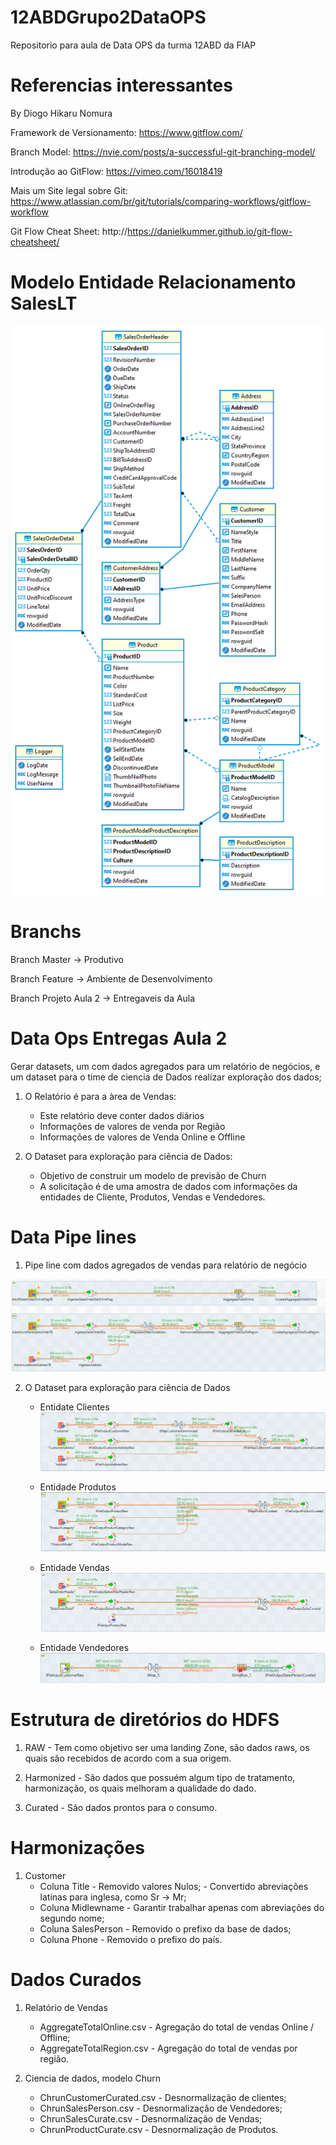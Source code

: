 # 12ABDGrupo2DataOPS
Repositorio para aula de Data OPS da turma 12ABD da FIAP

# Referencias interessantes

By Diogo Hikaru Nomura

Framework de Versionamento: https://www.gitflow.com/

Branch Model: https://nvie.com/posts/a-successful-git-branching-model/

Introdução ao GitFlow: https://vimeo.com/16018419

Mais um Site legal sobre Git: https://www.atlassian.com/br/git/tutorials/comparing-workflows/gitflow-workflow

Git Flow Cheat Sheet: http://https://danielkummer.github.io/git-flow-cheatsheet/

# Modelo Entidade Relacionamento SalesLT

![alt text](https://github.com/dhnomura/12ABDGrupo2DataOPS/blob/main/assessment/SalesLT_ER.png?raw=true_)

# Branchs

Branch Master -> Produtivo

Branch Feature -> Ambiente de Desenvolvimento

Branch Projeto Aula 2 -> Entregaveis da Aula

# Data Ops Entregas Aula 2

Gerar datasets, um com dados agregados para um relatório de negócios, e um dataset para o time de ciencia de Dados realizar exploração dos dados;

1. O Relatório é para a àrea de Vendas:
	-	Este relatório deve conter dados diários
	-	Informações de valores de venda por Região
	-	Informações de valores de Venda Online e Offline

2. O Dataset para exploração para ciência de Dados:
	-	Objetivo de construir um modelo de previsão de Churn
	-	A solicitação é de uma amostra de dados com informações da entidades de Cliente, Produtos, Vendas e Vendedores.

# Data Pipe lines

1. Pipe line com dados agregados de vendas para relatório de negócio

![alt text](https://github.com/dhnomura/12ABDGrupo2DataOPS/blob/ProjetoAula02/DocumentacaoTalend/RelatorioVendas.PNG)

2. O Dataset para exploração para ciência de Dados

	-	Entidate Clientes
		![alt text](https://github.com/dhnomura/12ABDGrupo2DataOPS/blob/ProjetoAula02/DocumentacaoTalend/IngestaoCustomer.PNG?raw=true)

	-	Entidade Produtos
		![alt text](https://github.com/dhnomura/12ABDGrupo2DataOPS/blob/ProjetoAula02/DocumentacaoTalend/IngestaoProduto.PNG?raw=true)

	-	Entidade Vendas
		![alt text](https://github.com/dhnomura/12ABDGrupo2DataOPS/blob/ProjetoAula02/DocumentacaoTalend/IngestaoSales.PNG?raw=true)

	-	Entidade Vendedores
		![alt text](https://github.com/dhnomura/12ABDGrupo2DataOPS/blob/ProjetoAula02/DocumentacaoTalend/IngestaoSalesPerson.PNG?raw=true)

# Estrutura de diretórios do HDFS

1. RAW - Tem como objetivo ser uma landing Zone, são dados raws, os quais são recebidos de acordo com a sua origem.

2. Harmonized - São dados que possuém algum tipo de tratamento, harmonização, os quais melhoram a qualidade do dado.

3. Curated - São dados prontos para o consumo.

# Harmonizações

1.	Customer
	-	Coluna Title 		- Removido valores Nulos;
					 		- Convertido abreviações latinas para inglesa, como Sr -> Mr;
	-	Coluna Midlewname	- Garantir trabalhar apenas com abreviações do segundo nome;	
	-	Coluna SalesPerson	- Removido o prefixo da base de dados;
	-	Coluna Phone		- Removido o prefixo do país.

# Dados Curados

1.	Relatório de Vendas
	-	AggregateTotalOnline<date>.csv	- Agregação do total de vendas Online / Offline;
	-	AggregateTotalRegion<date>.csv  - Agregação do total de vendas por região.

2. 	Ciencia de dados, modelo Churn
	-	ChrunCustomerCurated<date>.csv 	- Desnormalização de clientes;
	-	ChrunSalesPerson<date>.csv		- Desnormalização de Vendedores;
	-	ChrunSalesCurate<date>.csv		- Desnormalização de Vendas;
	-	ChrunProductCurate<date>.csv	- Desnormalização de Produtos.
